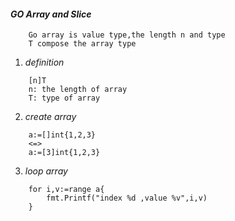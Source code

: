#### *GO Array and Slice*
```
    Go array is value type,the length n and type
    T compose the array type
```
1. *definition*
```
    [n]T
    n: the length of array
    T: type of array
```
2. *create array*
```
    a:=[]int{1,2,3}
    <=>
    a:=[3]int{1,2,3}
```
3. *loop array*
```
    for i,v:=range a{
        fmt.Printf("index %d ,value %v",i,v)
    }
```

